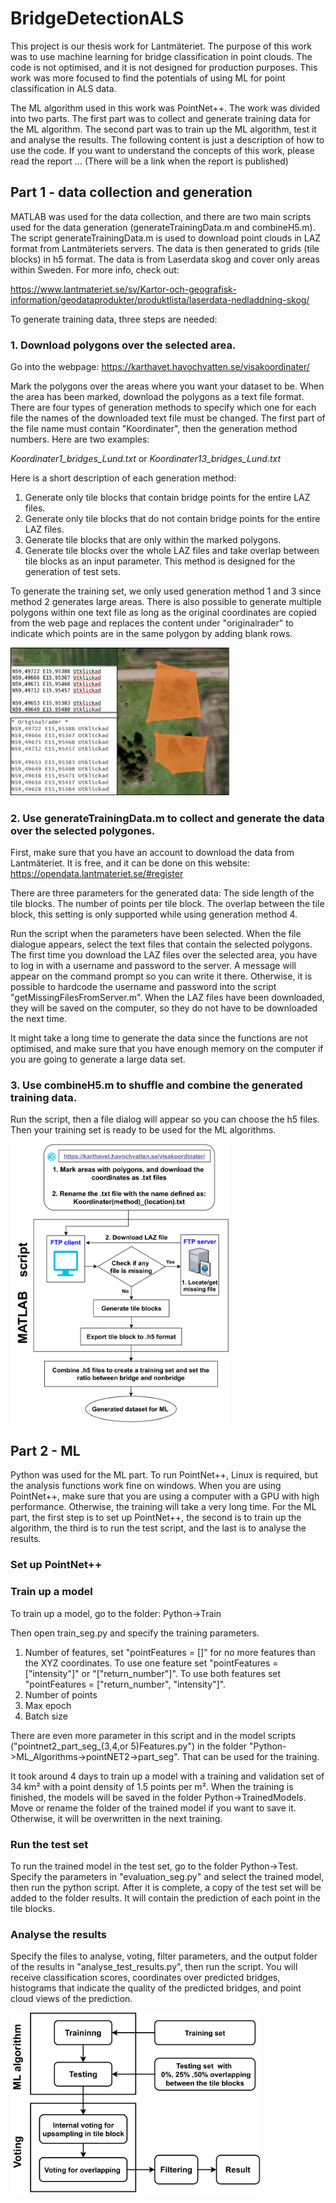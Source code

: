 # BridgeDetectionALS

This project is our thesis work for Lantmäteriet. The purpose of this work was to use machine learning for bridge classification in point clouds. The code is not optimised, and it is not designed for production purposes. This work was more focused to find the potentials of using ML for point classification in ALS data.


The ML algorithm used in this work was PointNet++. The work was divided into two parts. The first part was to collect and generate training data for the ML algorithm. The second part was to train up the ML algorithm, test it and analyse the results. The following content is just a description of how to use the code. If you want to understand the concepts of this work, please read the report ... (There will be a link when the report is published)

## Part 1 - data collection and generation

MATLAB was used for the data collection, and there are two main scripts used for the data generation (generateTrainingData.m and combineH5.m). The script generateTrainingData.m is used to download point clouds in LAZ format from Lantmäteriets servers. The data is then generated to grids (tile blocks) in h5 format. The data is from Laserdata skog and cover only areas within Sweden. For more info, check out:

https://www.lantmateriet.se/sv/Kartor-och-geografisk-information/geodataprodukter/produktlista/laserdata-nedladdning-skog/



To generate training data, three steps are needed:

### 1. Download polygons over the selected area.

Go into the webpage: 
https://karthavet.havochvatten.se/visakoordinater/

Mark the polygons over the areas where you want your dataset to be. When the area has been marked, download the polygons as a text file format. There are four types of generation methods to specify which one for each file the names of the downloaded text file must be changed. The first part of the file name must contain "Koordinater", then the generation method numbers. Here are two examples: 

_Koordinater1_bridges_Lund.txt_ or _Koordinater13_bridges_Lund.txt_


Here is a short description of each generation method:
1. Generate only tile blocks that contain bridge points for the entire LAZ files.
2. Generate only tile blocks that do not contain bridge points for the entire LAZ files.
3. Generate tile blocks that are only within the marked polygons.
4. Generate tile blocks over the whole LAZ files and take overlap between tile blocks as an input parameter. This method is designed for the generation of test sets.

To generate the training set, we only used generation method 1 and 3 since method 2 generates large areas. There is also possible to generate multiple polygons within one text file as long as the original coordinates are copied from the web page and replaces the content under "originalrader" to indicate which points are in the same polygon by adding blank rows.

<img src="multiplePolygones.png" alt="multiplePolygones" width="350"/>

### 2. Use generateTrainingData.m to collect and generate the data over the selected polygones.

First, make sure that you have an account to download the data from Lantmäteriet. It is free, and it can be done on this website:
https://opendata.lantmateriet.se/#register

There are three parameters for the generated data:
The side length of the tile blocks.
The number of points per tile block.
The overlap between the tile block, this setting is only supported while using generation method 4.

Run the script when the parameters have been selected. When the file dialogue appears, select the text files that contain the selected polygons. The first time you download the LAZ files over the selected area, you have to log in with a username and password to the server. A message will appear on the command prompt so you can write it there. Otherwise, it is possible to hardcode the username and password into the script "getMissingFilesFromServer.m". When the LAZ files have been downloaded, they will be saved on the computer, so they do not have to be downloaded the next time.

It might take a long time to generate the data since the functions are not optimised, and make sure that you have enough memory on the computer if you are going to generate a large data set.

### 3. Use combineH5.m to shuffle and combine the generated training data.

Run the script, then a file dialog will appear so you can choose the h5 files. Then your training set is ready to be used for the ML algorithms. 

<img src="autoGenerateDataset-1.png" alt="autoGenerateDataset-1" width="350"/>


## Part 2 - ML

Python was used for the ML part. To run PointNet++, Linux is required, but the analysis functions work fine on windows. When you are using PointNet++, make sure that you are using a computer with a GPU with high performance. Otherwise, the training will take a very long time. For the ML part, the first step is to set up PointNet++, the second is to train up the algorithm, the third is to run the test script, and the last is to analyse the results.


### Set up PointNet++



### Train up a model

To train up a model, go to the folder:
Python->Train

Then open train_seg.py and specify the training parameters.

1. Number of features, set "pointFeatures = []" for no more features than the XYZ coordinates. To use one feature set "pointFeatures = ["intensity"]" or "["return_number"]". To use both features set "pointFeatures = ["return_number", "intensity"]".
2. Number of points
3. Max epoch
4. Batch size

There are even more parameter in this script and in the model scripts ("pointnet2_part_seg_(3,4,or 5)Features.py") in the folder
"Python->ML_Algorithms->pointNET2->part_seg".
That can be used for the training.

It took around 4 days to train up a model with a training and validation set of 34 km² with a point density of 1.5 points per m². When the training is finished, the models will be saved in the folder Python->TrainedModels. Move or rename the folder of the trained model if you want to save it. Otherwise, it will be overwritten in the next training.
### Run the test set

To run the trained model in the test set, go to the folder Python->Test. Specify the parameters in "evaluation_seg.py" and select the trained model, then run the python script. After it is complete, a copy of the test set will be added to the folder results. It will contain the prediction of each point in the tile blocks.

### Analyse the results

Specify the files to analyse, voting, filter parameters, and the output folder of the results in "analyse_test_results.py", then run the script. You will receive classification scores, coordinates over predicted bridges, histograms that indicate the quality of the predicted bridges, and point cloud views of the prediction.

<img src="finalModel-1.png" alt="finalModel-1" width="400"/>
